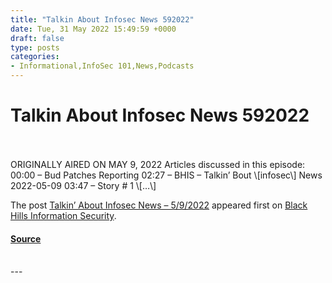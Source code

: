 ```yaml
---
title: "Talkin About Infosec News 592022"
date: Tue, 31 May 2022 15:49:59 +0000
draft: false
type: posts
categories: 
- Informational,InfoSec 101,News,Podcasts
---
```

# Talkin About Infosec News 592022

<br/>

<br/>
ORIGINALLY AIRED ON MAY 9, 2022 Articles discussed in this episode: 00:00 – Bud Patches Reporting 02:27 – BHIS – Talkin’ Bout \[infosec\] News 2022-05-09 03:47 – Story # 1 \[…\]

The post [Talkin’ About Infosec News – 5/9/2022](https://www.blackhillsinfosec.com/talkin-about-infosec-news-5-9-2022/) appeared first on [Black Hills Information Security](https://www.blackhillsinfosec.com).

#### [Source](https://www.blackhillsinfosec.com/talkin-about-infosec-news-5-9-2022/)

<br/>
---
